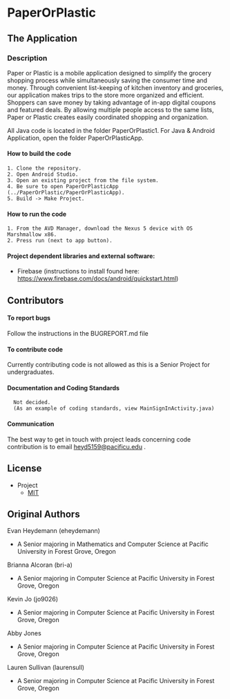 # PaperOrPlastic

## The Application

### Description
Paper or Plastic is a mobile application designed to simplify the grocery shopping process while simultaneously saving the consumer time and money. Through convenient list-keeping of kitchen inventory and groceries, our application makes trips to the store more organized and efficient. Shoppers can save money by taking advantage of in-app digital coupons and featured deals. By allowing multiple people access to the same lists, Paper or Plastic creates easily coordinated shopping and organization.

All Java code is located in the folder PaperOrPlastic1.
For Java & Android Application, open the folder PaperOrPlasticApp.

#### How to build the code
	1. Clone the repository.
	2. Open Android Studio.
	3. Open an existing project from the file system.
	4. Be sure to open PaperOrPlasticApp (../PaperOrPlastic/PaperOrPlasticApp).
	5. Build -> Make Project.
#### How to run the code
	1. From the AVD Manager, download the Nexus 5 device with OS Marshmallow x86.
	2. Press run (next to app button).
#### Project dependent libraries and external software:
- Firebase (instructions to install found here: https://www.firebase.com/docs/android/quickstart.html)
 
## Contributors

#### To report bugs
Follow the instructions in the BUGREPORT.md file

#### To contribute code
Currently contributing code is not allowed as this is a Senior Project for undergraduates.

#### Documentation and Coding Standards
      Not decided.
      (As an example of coding standards, view MainSignInActivity.java)

#### Communication
The best way to get in touch with project leads concerning code contribution is to email heyd5159@pacificu.edu .

## License 
- Project
   - [MIT](http://opensource.org/licenses/MIT)

## Original Authors
Evan Heydemann (eheydemann)
* A Senior majoring in Mathematics and Computer Science at Pacific University in Forest Grove, Oregon

Brianna Alcoran (bri-a)
* A Senior majoring in Computer Science at Pacific University in Forest Grove, Oregon

Kevin Jo (jo9026)
* A Senior majoring in Computer Science at Pacific University in Forest Grove, Oregon

Abby Jones 
* A Senior majoring in Computer Science at Pacific University in Forest Grove, Oregon

Lauren Sullivan (laurensull)
* A Senior majoring in Computer Science at Pacific University in Forest Grove, Oregon
